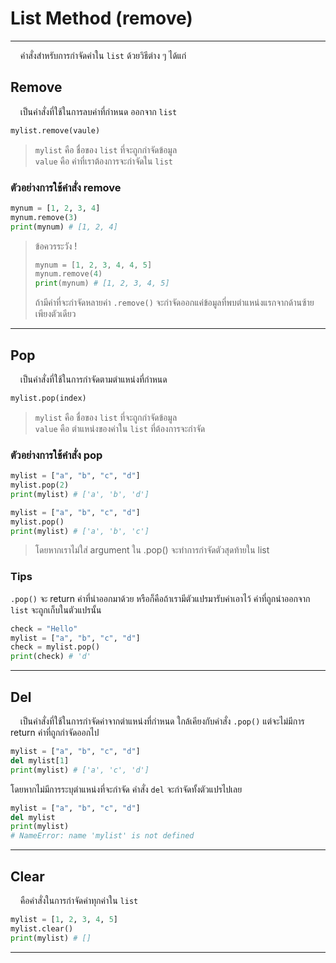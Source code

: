 # List Method (remove)

---

&nbsp;&nbsp;&nbsp;&nbsp;คำสั่งสำหรับการกำจัดค่าใน ```list``` ด้วยวิธีต่าง ๆ ได้แก่

## Remove
&nbsp;&nbsp;&nbsp;&nbsp;เป็นคำสั่งที่ใช้ในการลบค่าที่กำหนด ออกจาก ```list``` 

```python
mylist.remove(vaule)
```

> ```mylist``` คือ ชื่อของ ```list``` ที่จะถูกกำจัดข้อมูล<br>
> ```value``` คือ ค่าที่เราต้องการจะกำจัดใน ```list```

### ตัวอย่างการใช้คำสั่ง remove

```python
mynum = [1, 2, 3, 4]
mynum.remove(3)
print(mynum) # [1, 2, 4]
```

>  ข้อควรระวัง !
>  ```python
>  mynum = [1, 2, 3, 4, 4, 5]
>  mynum.remove(4)
>  print(mynum) # [1, 2, 3, 4, 5]
>  ```
>  
>  ถ้ามีค่าที่จะกำจัดหลายค่า ```.remove()``` จะกำจัดออกแค่ข้อมูลที่พบตำแหน่งแรกจากด้านซ้ายเพียงตัวเดียว

---

## Pop
&nbsp;&nbsp;&nbsp;&nbsp;เป็นคำสั่งที่ใช้ในการกำจัดตามตำแหน่งที่กำหนด 

```python
mylist.pop(index)
```

> ```mylist``` คือ ชื่อของ ```list``` ที่จะถูกกำจัดข้อมูล<br>
> ```value``` คือ ตำแหน่งของค่าใน ```list``` ที่ต้องการจะกำจัด

### ตัวอย่างการใช้คำสั่ง pop

```python
mylist = ["a", "b", "c", "d"]
mylist.pop(2)
print(mylist) # ['a', 'b', 'd']
```

```python
mylist = ["a", "b", "c", "d"]
mylist.pop()
print(mylist) # ['a', 'b', 'c']
```

> โดยหากเราไม่ใส่ argument ใน .pop() จะทำการกำจัดตัวสุดท้ายใน list

### Tips
```.pop()``` จะ return ค่าที่นำออกมาด้วย หรือก็คือถ้าเรามีตัวแปรมารับค่าเอาไว้ ค่าที่ถูกนำออกจาก ```list``` จะถูกเก็บในตัวแปรนั้น

```python
check = "Hello"
mylist = ["a", "b", "c", "d"]
check = mylist.pop()
print(check) # 'd'
```

---

## Del
&nbsp;&nbsp;&nbsp;&nbsp;เป็นคำสั่งที่ใช้ในการกำจัดค่าจากตำแหน่งที่กำหนด ใกล้เคียงกับคำสั่ง ```.pop()``` แต่จะไม่มีการ return ค่าที่ถูกกำจัดออกไป

```python
mylist = ["a", "b", "c", "d"]
del mylist[1]
print(mylist) # ['a', 'c', 'd']
```

โดยหากไม่มีการระบุตำแหน่งที่จะกำจัด คำสั่ง ```del``` จะกำจัดทั้งตัวแปรไปเลย

```python
mylist = ["a", "b", "c", "d"]
del mylist
print(mylist) 
# NameError: name 'mylist' is not defined
```

---

## Clear
&nbsp;&nbsp;&nbsp;&nbsp;คือคำสั่งในการกำจัดค่าทุกค่าใน ```list```

```python
mylist = [1, 2, 3, 4, 5]
mylist.clear()
print(mylist) # []
```

---

